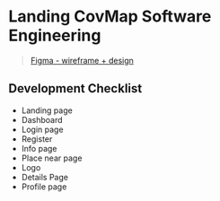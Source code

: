 # Landing CovMap Software Engineering

>[Figma - wireframe + design](https://www.figma.com/file/ea34xePiHbzjUb8etG9aKf/CovMap?node-id=0%3A1)

## Development Checklist

- Landing page
- Dashboard
- Login page
- Register
- Info page
- Place near page
- Logo
- Details Page
- Profile page
